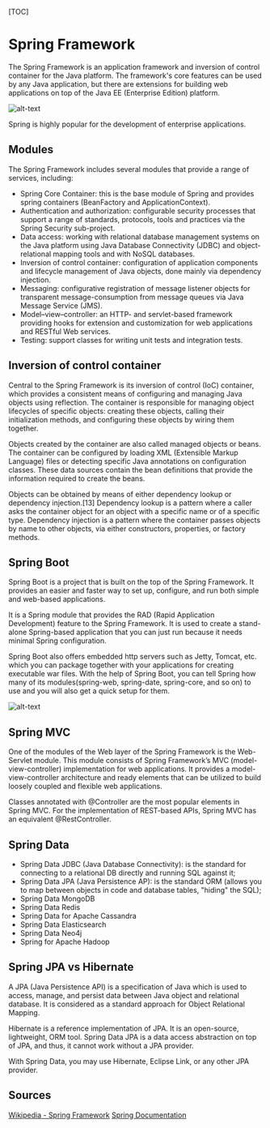[TOC]

# Spring Framework
The Spring Framework is an application framework and inversion of control container for the Java platform. The framework's core features can be used by any Java application, but there are extensions for building web applications on top of the Java EE (Enterprise Edition) platform.

![alt-text](https://docs.spring.io/spring/docs/4.0.x/spring-framework-reference/html/images/spring-overview.png)

Spring is highly popular for the development of enterprise applications.

## Modules
The Spring Framework includes several modules that provide a range of services, including:
- Spring Core Container: this is the base module of Spring and provides spring containers (BeanFactory and ApplicationContext).
- Authentication and authorization: configurable security processes that support a range of standards, protocols, tools and practices via the Spring Security sub-project.
- Data access: working with relational database management systems on the Java platform using Java Database Connectivity (JDBC) and object-relational mapping tools and with NoSQL databases.
- Inversion of control container: configuration of application components and lifecycle management of Java objects, done mainly via dependency injection.
- Messaging: configurative registration of message listener objects for transparent message-consumption from message queues via Java Message Service (JMS).
- Model–view–controller: an HTTP- and servlet-based framework providing hooks for extension and customization for web applications and RESTful Web services.
- Testing: support classes for writing unit tests and integration tests.

## Inversion of control container
Central to the Spring Framework is its inversion of control (IoC) container, which provides a consistent means of configuring and managing Java objects using reflection. The container is responsible for managing object lifecycles of specific objects: creating these objects, calling their initialization methods, and configuring these objects by wiring them together.

Objects created by the container are also called managed objects or beans. The container can be configured by loading XML (Extensible Markup Language) files or detecting specific Java annotations on configuration classes. These data sources contain the bean definitions that provide the information required to create the beans.

Objects can be obtained by means of either dependency lookup or dependency injection.[13] Dependency lookup is a pattern where a caller asks the container object for an object with a specific name or of a specific type. Dependency injection is a pattern where the container passes objects by name to other objects, via either constructors, properties, or factory methods.

## Spring Boot
Spring Boot is a project that is built on the top of the Spring Framework. It provides an easier and faster way to set up, configure, and run both simple and web-based applications.

It is a Spring module that provides the RAD (Rapid Application Development) feature to the Spring Framework. It is used to create a stand-alone Spring-based application that you can just run because it needs minimal Spring configuration.

Spring Boot also offers embedded http servers such as Jetty, Tomcat, etc. which you can package together with your applications for creating executable war files.
With the help of Spring Boot, you can tell Spring how many of its modules(spring-web, spring-date, spring-core, and so on) to use and you will also get a quick setup for them.

![alt-text](https://static.javatpoint.com/springboot/images/what-is-spring-boot.png)

## Spring MVC
One of the modules of the Web layer of the Spring Framework is the Web-Servlet module. This module consists of Spring Framework’s MVC (model-view-controller) implementation for web applications. It provides a model-view-controller architecture and ready elements that can be utilized to build loosely coupled and flexible web applications.

Classes annotated with @Controller are the most popular elements in Spring MVC. For the implementation of REST-based APIs, Spring MVC has an equivalent @RestController.


## Spring Data
- Spring Data JDBC (Java Database Connectivity): is the standard for connecting to a relational DB directly and running SQL against it;
- Spring Data JPA (Java Persistence AP): is the standard ORM (allows you to map between objects in code and database tables, "hiding" the SQL);
- Spring Data MongoDB
- Spring Data Redis
- Spring Data for Apache Cassandra
- Spring Data Elasticsearch
- Spring Data Neo4j
- Spring for Apache Hadoop

## Spring JPA vs Hibernate
A JPA (Java Persistence API) is a specification of Java which is used to access, manage, and persist data between Java object and relational database. It is considered as a standard approach for Object Relational Mapping.

Hibernate is a reference implementation of JPA. It is an open-source, lightweight, ORM tool. Spring Data JPA is a data access abstraction on top of JPA, and thus, it cannot work without a JPA provider.

With Spring Data, you may use Hibernate, Eclipse Link, or any other JPA provider.


## Sources
[Wikipedia - Spring Framework](https://en.wikipedia.org/wiki/Spring_Framework#Modules)
[Spring Documentation](https://spring.io/projects)
